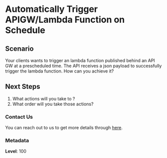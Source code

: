 # Automatically Trigger APIGW/Lambda Function on Schedule

## Scenario
Your clients wants to trigger an lambda function published behind an API GW at a prescheduled time. The API receives a json payload to successfully trigger the lambda function. How can you achieve it?

## Next Steps
1. What actions will you take to ?
1. What order will you take those actions?


### Contact Us
You can reach out to us to get more details through [here](https://www.youtube.com/channel/UC_evcfxhjjui5hChhLE08tQ/about).

### Metadata
**Level**: 100












 




   


